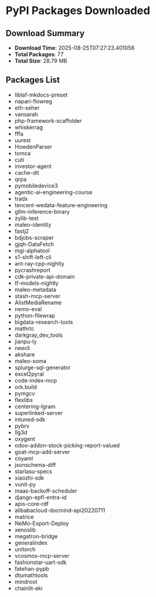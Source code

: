 # PyPI Packages Downloaded

## Download Summary
- **Download Time**: 2025-08-25T07:27:23.401056
- **Total Packages**: 77
- **Total Size**: 28.79 MB

## Packages List
- liblaf-mkdocs-preset
- napari-flowreg
- eth-seher
- vansarah
- php-framework-scaffolder
- whiskerrag
- fffa
- uurest
- HowdenParser
- tomca
- cuti
- investor-agent
- cache-dit
- qrpa
- pymobiledevice3
- agentic-ai-engineering-course
- tradx
- tencent-wedata-feature-engineering
- gllm-inference-binary
- zylib-test
- maleo-identity
- fastj2
- bdjobs-scraper
- gjqh-DataFetch
- mgi-alphatool
- s1-shift-left-cli
- ant-ray-cpp-nightly
- pycrashreport
- cdk-private-api-domain
- tf-models-nightly
- maleo-metadata
- stash-mcp-server
- AlistMediaRename
- nemo-eval
- python-filewrap
- bigdata-research-tools
- mathrtc
- darkgray_dev_tools
- jianpu-ly
- neecli
- akshare
- maleo-soma
- splurge-sql-generator
- excel2pyral
- code-index-mcp
- ork.build
- pymgcv
- flexlibs
- centering-lgram
- superlinked-server
- intuned-sdk
- pybrv
- llg3d
- oxygent
- odoo-addon-stock-picking-report-valued
- goat-mcp-add-server
- coyaml
- jsonschema-diff
- starlasu-specs
- xiaozhi-sdk
- vunit-py
- maas-backoff-scheduler
- django-epfl-entra-id
- apis-core-rdf
- alibabacloud-docmind-api20220711
- matrice
- NeMo-Export-Deploy
- xenoslib
- megatron-bridge
- generalindex
- unitorch
- vcosmos-mcp-server
- fashionstar-uart-sdk
- fatehan-pypb
- dtumathtools
- mindroot
- chainlit-aki
